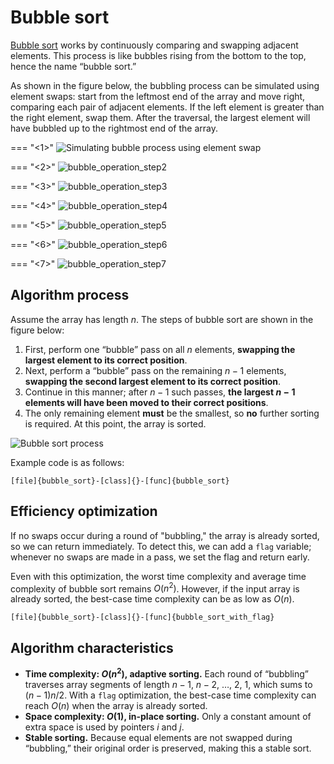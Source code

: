 # Bubble sort

<u>Bubble sort</u> works by continuously comparing and swapping adjacent elements. This process is like bubbles rising from the bottom to the top, hence the name “bubble sort.”

As shown in the figure below, the bubbling process can be simulated using element swaps: start from the leftmost end of the array and move right, comparing each pair of adjacent elements. If the left element is greater than the right element, swap them. After the traversal, the largest element will have bubbled up to the rightmost end of the array.

=== "<1>"
    ![Simulating bubble process using element swap](bubble_sort.assets/bubble_operation_step1.png)

=== "<2>"
    ![bubble_operation_step2](bubble_sort.assets/bubble_operation_step2.png)

=== "<3>"
    ![bubble_operation_step3](bubble_sort.assets/bubble_operation_step3.png)

=== "<4>"
    ![bubble_operation_step4](bubble_sort.assets/bubble_operation_step4.png)

=== "<5>"
    ![bubble_operation_step5](bubble_sort.assets/bubble_operation_step5.png)

=== "<6>"
    ![bubble_operation_step6](bubble_sort.assets/bubble_operation_step6.png)

=== "<7>"
    ![bubble_operation_step7](bubble_sort.assets/bubble_operation_step7.png)

## Algorithm process

Assume the array has length $n$. The steps of bubble sort are shown in the figure below:

1. First, perform one “bubble” pass on all $n$ elements, **swapping the largest element to its correct position**.
2. Next, perform a “bubble” pass on the remaining $n - 1$ elements, **swapping the second largest element to its correct position**.
3. Continue in this manner; after $n - 1$ such passes, **the largest $n - 1$ elements will have been moved to their correct positions**.
4. The only remaining element **must** be the smallest, so **no** further sorting is required. At this point, the array is sorted.

![Bubble sort process](bubble_sort.assets/bubble_sort_overview.png)

Example code is as follows:

```src
[file]{bubble_sort}-[class]{}-[func]{bubble_sort}
```

## Efficiency optimization

If no swaps occur during a round of "bubbling," the array is already sorted, so we can return immediately. To detect this, we can add a `flag` variable; whenever no swaps are made in a pass, we set the flag and return early.

Even with this optimization, the worst time complexity and average time complexity of bubble sort remains $O(n^2)$. However, if the input array is already sorted, the best-case time complexity can be as low as $O(n)$.

```src
[file]{bubble_sort}-[class]{}-[func]{bubble_sort_with_flag}
```

## Algorithm characteristics

- **Time complexity: $O(n^2)$, adaptive sorting.** Each round of “bubbling” traverses array segments of length $n - 1$, $n - 2$, $\dots$, $2$, $1$, which sums to $(n - 1) n / 2$. With a `flag` optimization, the best-case time complexity can reach $O(n)$ when the array is already sorted.
- **Space complexity: $O(1)$, in-place sorting.** Only a constant amount of extra space is used by pointers $i$ and $j$.
- **Stable sorting.** Because equal elements are not swapped during “bubbling,” their original order is preserved, making this a stable sort.
